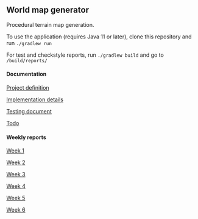 ## World map generator

Procedural terrain map generation.

To use the application (requires Java 11 or later), clone this repository and run `./gradlew run` 

For test and checkstyle reports, run `./gradlew build` and go to `/build/reports/` 

#### Documentation
[Project definition](/documentation/Definition.md)

[Implementation details](/documentation/Implementation.md)

[Testing document](/documentation/Testing.md)

[Todo](/documentation/Todo.md)

#### Weekly reports
[Week 1](/documentation/Week1.md)

[Week 2](/documentation/Week2.md)

[Week 3](/documentation/Week3.md)

[Week 4](/documentation/Week4.md)

[Week 5](/documentation/Week5.md)

[Week 6](/documentation/Week6.md)